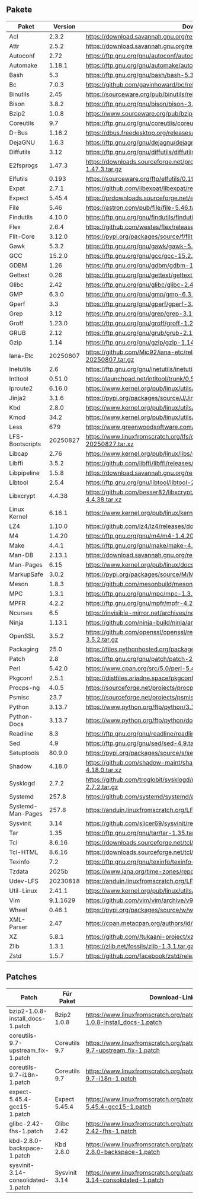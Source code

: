 ## Pakete

Paket | Version | Download-Link
----- | ------- | -------------
Acl | 2.3.2 | https://download.savannah.gnu.org/releases/acl/acl-2.3.2.tar.xz
Attr | 2.5.2 | https://download.savannah.gnu.org/releases/attr/attr-2.5.2.tar.gz
Autoconf | 2.72 | https://ftp.gnu.org/gnu/autoconf/autoconf-2.72.tar.xz
Automake | 1.18.1 | https://ftp.gnu.org/gnu/automake/automake-1.18.1.tar.xz
Bash | 5.3 | https://ftp.gnu.org/gnu/bash/bash-5.3.tar.gz
Bc | 7.0.3 | https://github.com/gavinhoward/bc/releases/download/7.0.3/bc-7.0.3.tar.xz
Binutils | 2.45 | https://sourceware.org/pub/binutils/releases/binutils-2.45.tar.xz
Bison | 3.8.2 | https://ftp.gnu.org/gnu/bison/bison-3.8.2.tar.xz
Bzip2 | 1.0.8 | https://www.sourceware.org/pub/bzip2/bzip2-1.0.8.tar.gz
Coreutils | 9.7 | https://ftp.gnu.org/gnu/coreutils/coreutils-9.7.tar.xz
D-Bus | 1.16.2 | https://dbus.freedesktop.org/releases/dbus/dbus-1.16.2.tar.xz
DejaGNU | 1.6.3 | https://ftp.gnu.org/gnu/dejagnu/dejagnu-1.6.3.tar.gz
Diffutils | 3.12 | https://ftp.gnu.org/gnu/diffutils/diffutils-3.12.tar.xz
E2fsprogs | 1.47.3 | https://downloads.sourceforge.net/project/e2fsprogs/e2fsprogs/v1.47.3/e2fsprogs-1.47.3.tar.gz
Elfutils | 0.193 | https://sourceware.org/ftp/elfutils/0.193/elfutils-0.193.tar.bz2
Expat | 2.7.1 | https://github.com/libexpat/libexpat/releases/download/R_2_7_1/expat-2.7.1.tar.xz
Expect | 5.45.4 | https://prdownloads.sourceforge.net/expect/expect5.45.4.tar.gz
File | 5.46 | https://astron.com/pub/file/file-5.46.tar.gz
Findutils | 4.10.0 | https://ftp.gnu.org/gnu/findutils/findutils-4.10.0.tar.xz
Flex | 2.6.4 | https://github.com/westes/flex/releases/download/v2.6.4/flex-2.6.4.tar.gz
Flit-Core | 3.12.0 | https://pypi.org/packages/source/f/flit-core/flit_core-3.12.0.tar.gz
Gawk | 5.3.2 | https://ftp.gnu.org/gnu/gawk/gawk-5.3.2.tar.xz
GCC | 15.2.0 | https://ftp.gnu.org/gnu/gcc/gcc-15.2.0/gcc-15.2.0.tar.xz
GDBM | 1.26 | https://ftp.gnu.org/gnu/gdbm/gdbm-1.26.tar.gz
Gettext | 0.26 | https://ftp.gnu.org/gnu/gettext/gettext-0.26.tar.xz
Glibc | 2.42 | https://ftp.gnu.org/gnu/glibc/glibc-2.42.tar.xz
GMP | 6.3.0 | https://ftp.gnu.org/gnu/gmp/gmp-6.3.0.tar.xz
Gperf | 3.3 | https://ftp.gnu.org/gnu/gperf/gperf-3.3.tar.gz
Grep | 3.12 | https://ftp.gnu.org/gnu/grep/grep-3.12.tar.xz
Groff | 1.23.0 | https://ftp.gnu.org/gnu/groff/groff-1.23.0.tar.gz
GRUB | 2.12 | https://ftp.gnu.org/gnu/grub/grub-2.12.tar.xz
Gzip | 1.14 | https://ftp.gnu.org/gnu/gzip/gzip-1.14.tar.xz
Iana-Etc | 20250807 | https://github.com/Mic92/iana-etc/releases/download/20250807/iana-etc-20250807.tar.gz
Inetutils | 2.6 | https://ftp.gnu.org/gnu/inetutils/inetutils-2.6.tar.xz
Intltool | 0.51.0 | https://launchpad.net/intltool/trunk/0.51.0/+download/intltool-0.51.0.tar.gz
Iproute2 | 6.16.0 | https://www.kernel.org/pub/linux/utils/net/iproute2/iproute2-6.16.0.tar.xz
Jinja2 | 3.1.6 | https://pypi.org/packages/source/J/Jinja2/jinja2-3.1.6.tar.gz
Kbd | 2.8.0 | https://www.kernel.org/pub/linux/utils/kbd/kbd-2.8.0.tar.xz
Kmod | 34.2 | https://www.kernel.org/pub/linux/utils/kernel/kmod/kmod-34.2.tar.xz
Less | 679 | https://www.greenwoodsoftware.com/less/less-679.tar.gz
LFS-Bootscripts | 20250827 | https://www.linuxfromscratch.org/lfs/downloads/12.4/lfs-bootscripts-20250827.tar.xz
Libcap | 2.76 | https://www.kernel.org/pub/linux/libs/security/linux-privs/libcap2/libcap-2.76.tar.xz
Libffi | 3.5.2 | https://github.com/libffi/libffi/releases/download/v3.5.2/libffi-3.5.2.tar.gz
Libpipeline | 1.5.8 | https://download.savannah.gnu.org/releases/libpipeline/libpipeline-1.5.8.tar.gz
Libtool | 2.5.4 | https://ftp.gnu.org/gnu/libtool/libtool-2.5.4.tar.xz
Libxcrypt | 4.4.38 | https://github.com/besser82/libxcrypt/releases/download/v4.4.38/libxcrypt-4.4.38.tar.xz
Linux Kernel | 6.16.1 | https://www.kernel.org/pub/linux/kernel/v6.x/linux-6.16.1.tar.xz
LZ4 | 1.10.0 | https://github.com/lz4/lz4/releases/download/v1.10.0/lz4-1.10.0.tar.gz
M4 | 1.4.20 | https://ftp.gnu.org/gnu/m4/m4-1.4.20.tar.xz
Make | 4.4.1 | https://ftp.gnu.org/gnu/make/make-4.4.1.tar.gz
Man-DB | 2.13.1 | https://download.savannah.gnu.org/releases/man-db/man-db-2.13.1.tar.xz
Man-Pages | 6.15 | https://www.kernel.org/pub/linux/docs/man-pages/man-pages-6.15.tar.xz
MarkupSafe | 3.0.2 | https://pypi.org/packages/source/M/MarkupSafe/markupsafe-3.0.2.tar.gz
Meson | 1.8.3 | https://github.com/mesonbuild/meson/releases/download/1.8.3/meson-1.8.3.tar.gz
MPC | 1.3.1 | https://ftp.gnu.org/gnu/mpc/mpc-1.3.1.tar.gz
MPFR | 4.2.2 | https://ftp.gnu.org/gnu/mpfr/mpfr-4.2.2.tar.xz
Ncurses | 6.5 | https://invisible-mirror.net/archives/ncurses/current/ncurses-6.5-20250809.tgz
Ninja | 1.13.1 | https://github.com/ninja-build/ninja/archive/v1.13.1/ninja-1.13.1.tar.gz
OpenSSL | 3.5.2 | https://github.com/openssl/openssl/releases/download/openssl-3.5.2/openssl-3.5.2.tar.gz
Packaging | 25.0 | https://files.pythonhosted.org/packages/source/p/packaging/packaging-25.0.tar.gz
Patch | 2.8 | https://ftp.gnu.org/gnu/patch/patch-2.8.tar.xz
Perl | 5.42.0 | https://www.cpan.org/src/5.0/perl-5.42.0.tar.xz
Pkgconf | 2.5.1 | https://distfiles.ariadne.space/pkgconf/pkgconf-2.5.1.tar.xz
Procps-ng | 4.0.5 | https://sourceforge.net/projects/procps-ng/files/Production/procps-ng-4.0.5.tar.xz
Psmisc | 23.7 | https://sourceforge.net/projects/psmisc/files/psmisc/psmisc-23.7.tar.xz
Python | 3.13.7 | https://www.python.org/ftp/python/3.13.7/Python-3.13.7.tar.xz
Python-Docs | 3.13.7 | https://www.python.org/ftp/python/doc/3.13.7/python-3.13.7-docs-html.tar.bz2
Readline | 8.3 | https://ftp.gnu.org/gnu/readline/readline-8.3.tar.gz
Sed | 4.9 | https://ftp.gnu.org/gnu/sed/sed-4.9.tar.xz
Setuptools | 80.9.0 | https://pypi.org/packages/source/s/setuptools/setuptools-80.9.0.tar.gz
Shadow | 4.18.0 | https://github.com/shadow-maint/shadow/releases/download/4.18.0/shadow-4.18.0.tar.xz
Sysklogd | 2.7.2 | https://github.com/troglobit/sysklogd/releases/download/v2.7.2/sysklogd-2.7.2.tar.gz
Systemd | 257.8 | https://github.com/systemd/systemd/archive/v257.8/systemd-257.8.tar.gz
Systemd-Man-Pages | 257.8 | https://anduin.linuxfromscratch.org/LFS/systemd-man-pages-257.8.tar.xz
Sysvinit | 3.14 | https://github.com/slicer69/sysvinit/releases/download/3.14/sysvinit-3.14.tar.xz
Tar | 1.35 | https://ftp.gnu.org/gnu/tar/tar-1.35.tar.xz
Tcl | 8.6.16 | https://downloads.sourceforge.net/tcl/tcl8.6.16-src.tar.gz
Tcl-HTML | 8.6.16 | https://downloads.sourceforge.net/tcl/tcl8.6.16-html.tar.gz
Texinfo | 7.2 | https://ftp.gnu.org/gnu/texinfo/texinfo-7.2.tar.xz
Tzdata | 2025b | https://www.iana.org/time-zones/repository/releases/tzdata2025b.tar.gz
Udev-LFS | 20230818 | https://anduin.linuxfromscratch.org/LFS/udev-lfs-20230818.tar.xz
Util-Linux | 2.41.1 | https://www.kernel.org/pub/linux/utils/util-linux/v2.41/util-linux-2.41.1.tar.xz
Vim | 9.1.1629 | https://github.com/vim/vim/archive/v9.1.1629/vim-9.1.1629.tar.gz
Wheel | 0.46.1 | https://pypi.org/packages/source/w/wheel/wheel-0.46.1.tar.gz
XML-Parser | 2.47 | https://cpan.metacpan.org/authors/id/T/TO/TODDR/XML-Parser-2.47.tar.gz
XZ | 5.8.1 | https://github.com//tukaani-project/xz/releases/download/v5.8.1/xz-5.8.1.tar.xz
Zlib | 1.3.1 | https://zlib.net/fossils/zlib-1.3.1.tar.gz
Zstd | 1.5.7 | https://github.com/facebook/zstd/releases/download/v1.5.7/zstd-1.5.7.tar.gz

## Patches

Patch | Für Paket | Download-Link
----- | --------- | -------------
bzip2-1.0.8-install_docs-1.patch | Bzip2 1.0.8 | https://www.linuxfromscratch.org/patches/lfs/12.4/bzip2-1.0.8-install_docs-1.patch
coreutils-9.7-upstream_fix-1.patch | Coreutils 9.7 | https://www.linuxfromscratch.org/patches/lfs/12.4/coreutils-9.7-upstream_fix-1.patch
coreutils-9.7-i18n-1.patch | Coreutils 9.7 | https://www.linuxfromscratch.org/patches/lfs/12.4/coreutils-9.7-i18n-1.patch
expect-5.45.4-gcc15-1.patch | Expect 5.45.4 | https://www.linuxfromscratch.org/patches/lfs/12.4/expect-5.45.4-gcc15-1.patch
glibc-2.42-fhs-1.patch | Glibc 2.42 | https://www.linuxfromscratch.org/patches/lfs/12.4/glibc-2.42-fhs-1.patch
kbd-2.8.0-backspace-1.patch | Kbd 2.8.0 | https://www.linuxfromscratch.org/patches/lfs/12.4/kbd-2.8.0-backspace-1.patch
sysvinit-3.14-consolidated-1.patch | Sysvinit 3.14 | https://www.linuxfromscratch.org/patches/lfs/12.4/sysvinit-3.14-consolidated-1.patch
